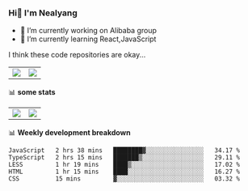 ### Hi👋 I'm Nealyang

- 🔭 I’m currently working on Alibaba group
- 🌱 I’m currently learning React,JavaScript


I think these code repositories are okay...

<table>
  <tbody>
    <tr>
      <td>
        <a href="https://github.com/Nealyang/React-Express-Blog-Demo">
          <img align="center" src="https://github-readme-stats.vercel.app/api/pin/?username=Nealyang&repo=React-Express-Blog-Demo&theme=chartreuse-dark" />
        </a>
      </td>
       <td>
        <a href="https://github.com/Nealyang/PersonalBlog">
          <img align="center" src="https://github-readme-stats.vercel.app/api/pin/?username=Nealyang&repo=PersonalBlog&theme=chartreuse-dark" />
        </a>
      </td>
    </tr>
  </tbody>
</table>

📊 **some stats**


<table>
  <tbody>
    <tr>
      <td>
          <img align="center" src="https://github-readme-stats.vercel.app/api?username=Nealyang&theme=chartreuse-dark&show_icons=true" />
      </td>
       <td>
          <img align="center" src="https://github-readme-stats.vercel.app/api/top-langs/?username=Nealyang&theme=chartreuse-dark" />
      </td>
    </tr>
  </tbody>
</table>

📊 **Weekly development breakdown**

<!--START_SECTION:waka-->
```text
JavaScript   2 hrs 38 mins   ████████▓░░░░░░░░░░░░░░░░   34.17 % 
TypeScript   2 hrs 15 mins   ███████▒░░░░░░░░░░░░░░░░░   29.11 % 
LESS         1 hr 19 mins    ████▒░░░░░░░░░░░░░░░░░░░░   17.02 % 
HTML         1 hr 15 mins    ████░░░░░░░░░░░░░░░░░░░░░   16.27 % 
CSS          15 mins         ▓░░░░░░░░░░░░░░░░░░░░░░░░   03.32 % 
```
<!--END_SECTION:waka-->
